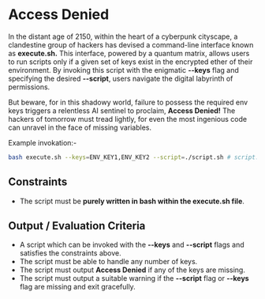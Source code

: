 # Access Denied

In the distant age of 2150, within the heart of a cyberpunk cityscape, a clandestine group of hackers has devised a command-line interface known as **execute.sh.** This interface, powered by a quantum matrix, allows users to run scripts only if a given set of keys exist in the encrypted ether of their environment. By invoking this script with the enigmatic **--keys** flag and specifying the desired **--script**, users navigate the digital labyrinth of permissions.

But beware, for in this shadowy world, failure to possess the required env keys triggers a relentless AI sentinel to proclaim, **Access Denied!** The hackers of tomorrow must tread lightly, for even the most ingenious code can unravel in the face of missing variables.

Example invokation:-

```bash
bash execute.sh --keys=ENV_KEY1,ENV_KEY2 --script=./script.sh # script.sh runs only if ENV_KEY1 and ENV_KEY2 exist
```

## Constraints

- The script must be **purely written in bash within the execute.sh file**.

## Output / Evaluation Criteria

- A script which can be invoked with the **--keys** and **--script** flags and satisfies the constraints above.
- The script must be able to handle any number of keys.
- The script must output **Access Denied** if any of the keys are missing.
- The script must output a suitable warning if the **--script** flag or **--keys** flag are missing and exit gracefully.
